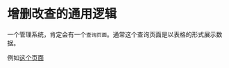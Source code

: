 # 增删改查的通用逻辑

一个管理系统，肯定会有一个`查询页面`。通常这个查询页面是以表格的形式展示数据。

例如[这个页面](https://preview.pro.antdv.com/list/table-list)